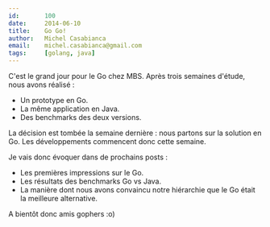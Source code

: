 ```yaml
---
id:       100
date:     2014-06-10
title:    Go Go!
author:   Michel Casabianca
email:    michel.casabianca@gmail.com
tags:     [golang, java]
---
```


C'est le grand jour pour le Go chez MBS. Après trois semaines d'étude, nous avons réalisé :

- Un prototype en Go.
- La même application en Java.
- Des benchmarks des deux versions.

La décision est tombée la semaine dernière : nous partons sur la solution en Go. Les développements commencent donc cette semaine.

Je vais donc évoquer dans de prochains posts :

- Les premières impressions sur le Go.
- Les résultats des benchmarks Go vs Java.
- La manière dont nous avons convaincu notre hiérarchie que le Go était la meilleure alternative.

A bientôt donc amis gophers :o)
